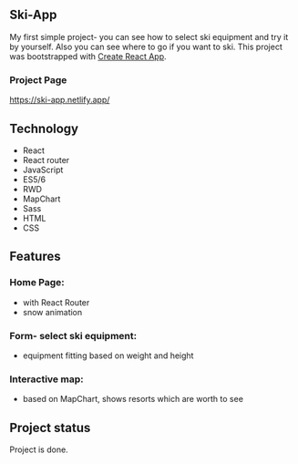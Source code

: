 ## Ski-App
My first simple project- you can see how to select ski equipment and try it by yourself. Also you can see where to go if you want to ski.
This project was bootstrapped with [Create React App](https://github.com/facebook/create-react-app).


### Project Page
https://ski-app.netlify.app/

## Technology

* React
* React router
* JavaScript
* ES5/6
* RWD
* MapChart
* Sass
* HTML
* CSS

## Features
### Home Page:
* with React Router
* snow animation
### Form- select ski equipment:
* equipment fitting based on weight and height

### Interactive map:
* based on MapChart, shows resorts which are worth to see
## Project status
Project is done.

